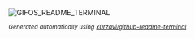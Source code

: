 
<div align="justify">
<picture>
    <source media="(prefers-color-scheme: dark)" srcset="https://i.ibb.co/Jnn4Z1J/output-gif.gif">
    <source media="(prefers-color-scheme: light)" srcset="https://i.ibb.co/Jnn4Z1J/output-gif.gif">
    <img alt="GIFOS_README_TERMINAL" src="https://i.ibb.co/Jnn4Z1J/output-gif.gif">
</picture>

<sub><i>Generated automatically using [x0rzavi/github-readme-terminal](https://github.com/x0rzavi/github-readme-terminal)</i></sub>

</div>
    